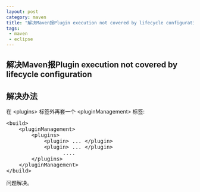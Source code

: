 ```yaml
---
layout: post
category: maven
title: "解决Maven报Plugin execution not covered by lifecycle configuration"
tags: 
 - maven
 - eclipse
---
```


## 解决Maven报Plugin execution not covered by lifecycle configuration 

## 解决办法 ##
在 &lt;plugins&gt; 标签外再套一个 &lt;pluginManagement&gt; 标签:
<pre class="brush:xml">
&lt;build&gt;
    &lt;pluginManagement&gt;
        &lt;plugins&gt;
            &lt;plugin&gt; ... &lt;/plugin&gt;
            &lt;plugin&gt; ... &lt;/plugin&gt;
                  ....
        &lt;/plugins&gt;
    &lt;/pluginManagement&gt;
&lt;/build&gt;
</pre>

问题解决。
